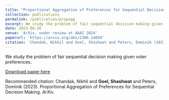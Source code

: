```yaml
---
title: "Proportional Aggregation of Preferences for Sequential Decision Making"
collection: publications
permalink: /publication/propagg
excerpt: We study the problem of fair sequential decision making given voter preferences.
date: 2023-06-26
venue: 'ArXiv, under review at AAAI 2024'
paperurl: 'https://arxiv.org/abs/2306.14858'
citation: 'Chandak, Nikhil and Goel, Shashwat and Peters, Dominik (2023). &quot;Proportional Aggregation of Preferences for Sequential Decision Making.&quot; <i>ArXiv</i>.'
---
```

We study the problem of fair sequential decision making given voter preferences.

[Download paper here](https://arxiv.org/abs/2306.14858)

Recommended citation: Chandak, Nikhil and <b>Goel, Shashwat</b> and Peters, Dominik (2023). Proportional Aggregation of Preferences for Sequential Decision Making. <i>ArXiv</i>.